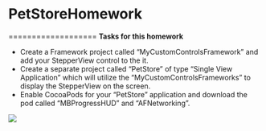 # PetStoreHomework
===================
**Tasks for this homework**
<ul>
<li>Create a Framework project called “MyCustomControlsFramework” and add your StepperView control to the it. </li>
<li>Create a separate project called “PetStore” of type “Single View Application” which will utilize the “MyCustomControlsFrameworks” to    display the StepperView on the screen.</li>
<li>Enable CocoaPods for your “PetStore” application and download the pod called “MBProgressHUD” and “AFNetworking”.</li>
</ul>


![](https://cl.ly/3s271m2q2p2e/petstore.gif)
